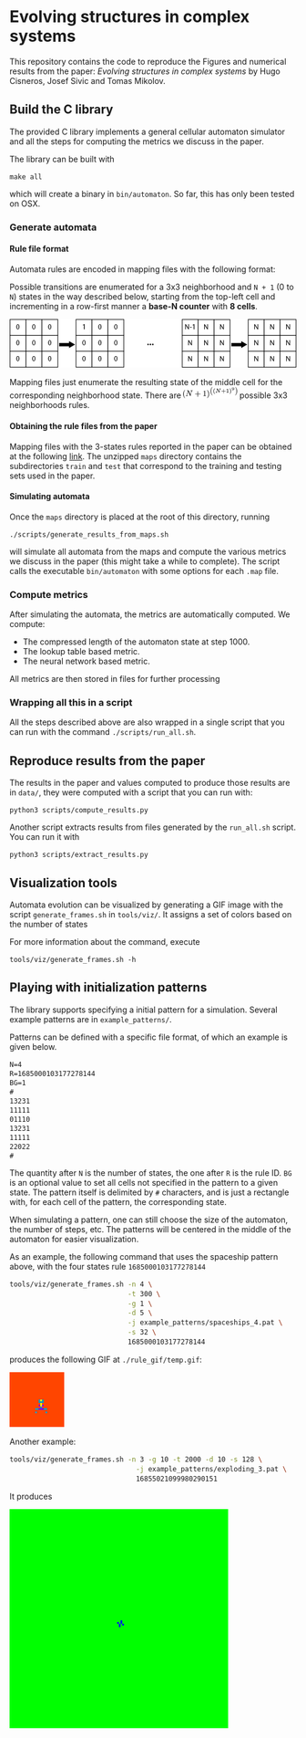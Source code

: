 # Evolving structures in complex systems

This repository contains the code to reproduce the Figures and numerical results
from the paper: _Evolving structures in complex systems_ by Hugo Cisneros, Josef
Sivic and Tomas Mikolov.

## Build the C library

The provided C library implements a general cellular automaton simulator and all
the steps for computing the metrics we discuss in the paper.

The library can be built with
```
make all
```

which will create a binary in `bin/automaton`. So far, this has only been tested
on OSX.

### Generate automata

#### Rule file format

Automata rules are encoded in mapping files with the following format: 

Possible transitions are enumerated for a 3x3 neighborhood and `N + 1` (0 to
`N`) states in the way described below, starting from the top-left cell and
incrementing in a row-first manner a __base-N counter__ with __8 cells__.

![Incrementing](./figures/increment.png)

Mapping files just enumerate the resulting state of the middle cell for the
corresponding neighborhood state. There are <img
src="figures/eq1.png" height=20px> possible 3x3 neighborhoods rules.

#### Obtaining the rule files from the paper

Mapping files with the 3-states rules reported in the paper can be obtained at
the following
[link](https://drive.google.com/uc?id=1fymRRN-Yeig560CkXrLTfpl879YLP_UF&export=download).
The unzipped `maps` directory contains the subdirectories `train` and `test`
that correspond to the training and testing sets used in the paper.

#### Simulating automata

Once the `maps` directory is placed at the root of this directory, running 

```
./scripts/generate_results_from_maps.sh
```

will simulate all automata from the maps and compute the various metrics we
discuss in the paper (this might take a while to complete). The script calls the
executable `bin/automaton` with some options for each `.map` file.

### Compute metrics

After simulating the automata, the metrics are automatically computed. We
compute:

- The compressed length of the automaton state at step 1000.
- The lookup table based metric.
- The neural network based metric.

All metrics are then stored in files for further processing

### Wrapping all this in a script

All the steps described above are also wrapped in a single script that you can
run with the command `./scripts/run_all.sh`.

## Reproduce results from the paper

The results in the paper and values computed to produce those results are in
`data/`, they were computed with a script that you can run with:

```
python3 scripts/compute_results.py
```

Another script extracts results from files generated by the `run_all.sh` script.
You can run it with 
```
python3 scripts/extract_results.py
```

## Visualization tools

Automata evolution can be visualized by generating a GIF image with the script
`generate_frames.sh` in `tools/viz/`. It assigns a set of colors based on the
number of states

For more information about the command, execute 
```
tools/viz/generate_frames.sh -h
```

## Playing with initialization patterns

The library supports specifying a initial pattern for a simulation. Several
example patterns are in `example_patterns/`. 

Patterns can be defined with a specific file format, of which an example is
given below.

```
N=4
R=1685000103177278144
BG=1
#
13231
11111
01110
13231
11111
22022
#
```

The quantity after `N` is the number of states, the one after `R` is the rule
ID. `BG` is an optional value to set all cells not specified in the pattern to a
given state. The pattern itself is delimited by `#` characters, and is just a
rectangle with, for each cell of the pattern, the corresponding state.

When simulating a pattern, one can still choose the size of the automaton, the
number of steps, etc. The patterns will be centered in the middle of the
automaton for easier visualization.

As an example, the following command that uses the spaceship pattern above, with
the four states rule `1685000103177278144`
```bash
tools/viz/generate_frames.sh -n 4 \
                             -t 300 \
                             -g 1 \
                             -d 5 \
                             -j example_patterns/spaceships_4.pat \
                             -s 32 \
                             1685000103177278144
```
produces the following GIF at `./rule_gif/temp.gif`:

![Spaceship](figures/ex_spaceship.gif)

Another example:
```bash
tools/viz/generate_frames.sh -n 3 -g 10 -t 2000 -d 10 -s 128 \
                               -j example_patterns/exploding_3.pat \
                               16855021099980290151
```
It produces

![Explosion](figures/ex_explosion.gif)
